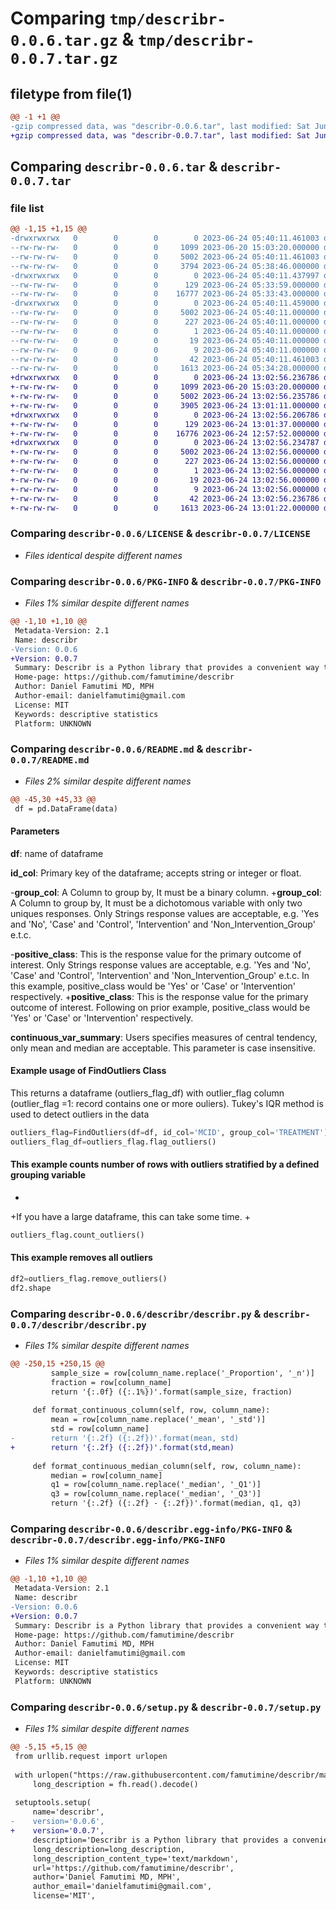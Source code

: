# Comparing `tmp/describr-0.0.6.tar.gz` & `tmp/describr-0.0.7.tar.gz`

## filetype from file(1)

```diff
@@ -1 +1 @@
-gzip compressed data, was "describr-0.0.6.tar", last modified: Sat Jun 24 05:40:11 2023, max compression
+gzip compressed data, was "describr-0.0.7.tar", last modified: Sat Jun 24 13:02:56 2023, max compression
```

## Comparing `describr-0.0.6.tar` & `describr-0.0.7.tar`

### file list

```diff
@@ -1,15 +1,15 @@
-drwxrwxrwx   0        0        0        0 2023-06-24 05:40:11.461003 describr-0.0.6/
--rw-rw-rw-   0        0        0     1099 2023-06-20 15:03:20.000000 describr-0.0.6/LICENSE
--rw-rw-rw-   0        0        0     5002 2023-06-24 05:40:11.461003 describr-0.0.6/PKG-INFO
--rw-rw-rw-   0        0        0     3794 2023-06-24 05:38:46.000000 describr-0.0.6/README.md
-drwxrwxrwx   0        0        0        0 2023-06-24 05:40:11.437997 describr-0.0.6/describr/
--rw-rw-rw-   0        0        0      129 2023-06-24 05:33:59.000000 describr-0.0.6/describr/__init__.py
--rw-rw-rw-   0        0        0    16777 2023-06-24 05:33:43.000000 describr-0.0.6/describr/describr.py
-drwxrwxrwx   0        0        0        0 2023-06-24 05:40:11.459000 describr-0.0.6/describr.egg-info/
--rw-rw-rw-   0        0        0     5002 2023-06-24 05:40:11.000000 describr-0.0.6/describr.egg-info/PKG-INFO
--rw-rw-rw-   0        0        0      227 2023-06-24 05:40:11.000000 describr-0.0.6/describr.egg-info/SOURCES.txt
--rw-rw-rw-   0        0        0        1 2023-06-24 05:40:11.000000 describr-0.0.6/describr.egg-info/dependency_links.txt
--rw-rw-rw-   0        0        0       19 2023-06-24 05:40:11.000000 describr-0.0.6/describr.egg-info/requires.txt
--rw-rw-rw-   0        0        0        9 2023-06-24 05:40:11.000000 describr-0.0.6/describr.egg-info/top_level.txt
--rw-rw-rw-   0        0        0       42 2023-06-24 05:40:11.461003 describr-0.0.6/setup.cfg
--rw-rw-rw-   0        0        0     1613 2023-06-24 05:34:28.000000 describr-0.0.6/setup.py
+drwxrwxrwx   0        0        0        0 2023-06-24 13:02:56.236786 describr-0.0.7/
+-rw-rw-rw-   0        0        0     1099 2023-06-20 15:03:20.000000 describr-0.0.7/LICENSE
+-rw-rw-rw-   0        0        0     5002 2023-06-24 13:02:56.235786 describr-0.0.7/PKG-INFO
+-rw-rw-rw-   0        0        0     3905 2023-06-24 13:01:11.000000 describr-0.0.7/README.md
+drwxrwxrwx   0        0        0        0 2023-06-24 13:02:56.206786 describr-0.0.7/describr/
+-rw-rw-rw-   0        0        0      129 2023-06-24 13:01:37.000000 describr-0.0.7/describr/__init__.py
+-rw-rw-rw-   0        0        0    16776 2023-06-24 12:57:52.000000 describr-0.0.7/describr/describr.py
+drwxrwxrwx   0        0        0        0 2023-06-24 13:02:56.234787 describr-0.0.7/describr.egg-info/
+-rw-rw-rw-   0        0        0     5002 2023-06-24 13:02:56.000000 describr-0.0.7/describr.egg-info/PKG-INFO
+-rw-rw-rw-   0        0        0      227 2023-06-24 13:02:56.000000 describr-0.0.7/describr.egg-info/SOURCES.txt
+-rw-rw-rw-   0        0        0        1 2023-06-24 13:02:56.000000 describr-0.0.7/describr.egg-info/dependency_links.txt
+-rw-rw-rw-   0        0        0       19 2023-06-24 13:02:56.000000 describr-0.0.7/describr.egg-info/requires.txt
+-rw-rw-rw-   0        0        0        9 2023-06-24 13:02:56.000000 describr-0.0.7/describr.egg-info/top_level.txt
+-rw-rw-rw-   0        0        0       42 2023-06-24 13:02:56.236786 describr-0.0.7/setup.cfg
+-rw-rw-rw-   0        0        0     1613 2023-06-24 13:01:22.000000 describr-0.0.7/setup.py
```

### Comparing `describr-0.0.6/LICENSE` & `describr-0.0.7/LICENSE`

 * *Files identical despite different names*

### Comparing `describr-0.0.6/PKG-INFO` & `describr-0.0.7/PKG-INFO`

 * *Files 1% similar despite different names*

```diff
@@ -1,10 +1,10 @@
 Metadata-Version: 2.1
 Name: describr
-Version: 0.0.6
+Version: 0.0.7
 Summary: Describr is a Python library that provides a convenient way to generate descriptive statistics for datasets.
 Home-page: https://github.com/famutimine/describr
 Author: Daniel Famutimi MD, MPH
 Author-email: danielfamutimi@gmail.com
 License: MIT
 Keywords: descriptive statistics
 Platform: UNKNOWN
```

### Comparing `describr-0.0.6/README.md` & `describr-0.0.7/README.md`

 * *Files 2% similar despite different names*

```diff
@@ -45,30 +45,33 @@
 df = pd.DataFrame(data)
 ```
 #### Parameters
 **df**: name of dataframe
 
 **id_col**: Primary key of the dataframe; accepts string or integer or float.
 
-**group_col**: A Column to group by, It must be a binary column. 
+**group_col**: A Column to group by, It must be a dichotomous variable with only two uniques responses. Only Strings response values are acceptable, e.g. 'Yes and 'No', 'Case' and 'Control', 'Intervention' and 'Non_Intervention_Group' e.t.c. 
 
-**positive_class**: This is the response value for the primary outcome of interest. Only Strings response values are acceptable, e.g. 'Yes and 'No', 'Case' and 'Control', 'Intervention' and 'Non_Intervention_Group' e.t.c. In this example, positive_class would be 'Yes' or 'Case' or 'Intervention' respectively.
+**positive_class**: This is the response value for the primary outcome of interest. Following on prior example, positive_class would be 'Yes' or 'Case' or 'Intervention' respectively.
 
 **continuous_var_summary**: Users specifies measures of central tendency, only mean and median are acceptable. This parameter is case insensitive.
 
 
 #### Example usage of FindOutliers Class
 
 This returns a dataframe (outliers_flag_df) with outlier_flag column (outlier_flag =1: record contains one or more ouliers). Tukey's IQR method is used to detect outliers in the data
 
 ```python
 outliers_flag=FindOutliers(df=df, id_col='MCID', group_col='TREATMENT')
 outliers_flag_df=outliers_flag.flag_outliers()
 ```
 #### This example counts number of rows with outliers stratified by a defined grouping variable
+
+If you have a large dataframe, this can take some time.
+
 ```python
 outliers_flag.count_outliers()
 ```
 #### This example removes all outliers
 ```python
 df2=outliers_flag.remove_outliers()
 df2.shape
```

### Comparing `describr-0.0.6/describr/describr.py` & `describr-0.0.7/describr/describr.py`

 * *Files 1% similar despite different names*

```diff
@@ -250,15 +250,15 @@
         sample_size = row[column_name.replace('_Proportion', '_n')]
         fraction = row[column_name]
         return '{:.0f} ({:.1%})'.format(sample_size, fraction)
     
     def format_continuous_column(self, row, column_name):
         mean = row[column_name.replace('_mean', '_std')]
         std = row[column_name]
-        return '{:.2f} ({:.2f})'.format(mean, std)
+        return '{:.2f} ({:.2f})'.format(std,mean)
     
     def format_continuous_median_column(self, row, column_name):
         median = row[column_name]
         q1 = row[column_name.replace('_median', '_Q1')]
         q3 = row[column_name.replace('_median', '_Q3')]
         return '{:.2f} ({:.2f} - {:.2f})'.format(median, q1, q3)
```

### Comparing `describr-0.0.6/describr.egg-info/PKG-INFO` & `describr-0.0.7/describr.egg-info/PKG-INFO`

 * *Files 1% similar despite different names*

```diff
@@ -1,10 +1,10 @@
 Metadata-Version: 2.1
 Name: describr
-Version: 0.0.6
+Version: 0.0.7
 Summary: Describr is a Python library that provides a convenient way to generate descriptive statistics for datasets.
 Home-page: https://github.com/famutimine/describr
 Author: Daniel Famutimi MD, MPH
 Author-email: danielfamutimi@gmail.com
 License: MIT
 Keywords: descriptive statistics
 Platform: UNKNOWN
```

### Comparing `describr-0.0.6/setup.py` & `describr-0.0.7/setup.py`

 * *Files 1% similar despite different names*

```diff
@@ -5,15 +5,15 @@
 from urllib.request import urlopen
 
 with urlopen("https://raw.githubusercontent.com/famutimine/describr/main/README.md") as fh:
     long_description = fh.read().decode()
 
 setuptools.setup(
     name='describr',
-    version='0.0.6',
+    version='0.0.7',
     description='Describr is a Python library that provides a convenient way to generate descriptive statistics for datasets.',
     long_description=long_description,
     long_description_content_type='text/markdown',
     url='https://github.com/famutimine/describr',
     author='Daniel Famutimi MD, MPH',
     author_email='danielfamutimi@gmail.com',
     license='MIT',
```


